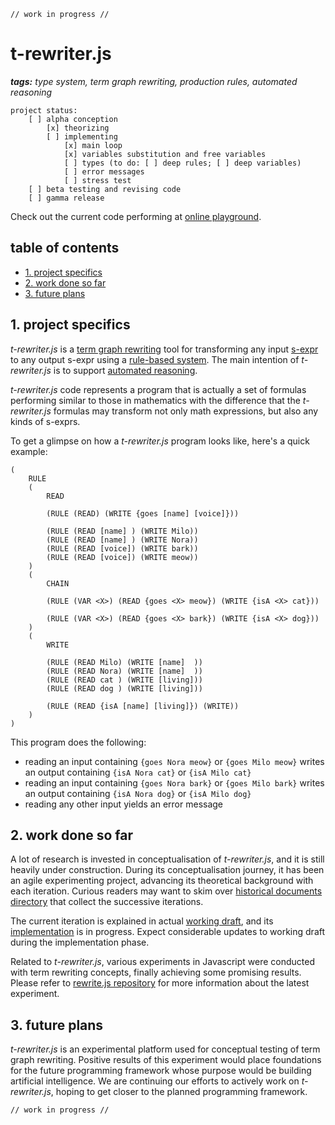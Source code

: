 ```
// work in progress //
```

# t-rewriter.js

_**tags:** type system, term graph rewriting, production rules, automated reasoning_

```
project status:
    [ ] alpha conception
        [x] theorizing
        [ ] implementing
            [x] main loop
            [x] variables substitution and free variables
            [ ] types (to do: [ ] deep rules; [ ] deep variables)
            [ ] error messages
            [ ] stress test
    [ ] beta testing and revising code
    [ ] gamma release
```

Check out the current code performing at [online playground](https://contrast-zone.github.io/t-rewriter.js/playground/).

## table of contents

- [1. project specifics](#1-project-specifics)
- [2. work done so far](#2-work-done-so-far)
- [3. future plans](#3-future-plans)

## 1. project specifics

*t-rewriter.js* is a [term graph rewriting](https://en.wikipedia.org/wiki/Graph_rewriting#Term_graph_rewriting) tool for transforming any input [s-expr](https://en.wikipedia.org/wiki/S-expression) to any output s-expr using a [rule-based system](https://en.wikipedia.org/wiki/Rule-based_system). The main intention of *t-rewriter.js* is to support [automated reasoning](https://en.wikipedia.org/wiki/Automated_reasoning).

*t-rewriter.js* code represents a program that is actually a set of formulas performing similar to those in mathematics with the difference that the *t-rewriter.js* formulas may transform not only math expressions, but also any kinds of s-exprs.

To get a glimpse on how a *t-rewriter.js* program looks like, here's a quick example:

```
(
    RULE
    (
        READ
        
        (RULE (READ) (WRITE {goes [name] [voice]}))
        
        (RULE (READ [name] ) (WRITE Milo))
        (RULE (READ [name] ) (WRITE Nora))
        (RULE (READ [voice]) (WRITE bark))
        (RULE (READ [voice]) (WRITE meow))
    )
    (
        CHAIN
        
        (RULE (VAR <X>) (READ {goes <X> meow}) (WRITE {isA <X> cat}))
            
        (RULE (VAR <X>) (READ {goes <X> bark}) (WRITE {isA <X> dog}))
    )
    (
        WRITE
        
        (RULE (READ Milo) (WRITE [name]  ))
        (RULE (READ Nora) (WRITE [name]  ))
        (RULE (READ cat ) (WRITE [living]))
        (RULE (READ dog ) (WRITE [living]))
        
        (RULE (READ {isA [name] [living]}) (WRITE))
    )
)
```

This program does the following:

- reading an input containing `{goes Nora meow}` or `{goes Milo meow}` writes an output containing `{isA Nora cat}` or `{isA Milo cat}`
- reading an input containing `{goes Nora bark}` or `{goes Milo bark}` writes an output containing `{isA Nora dog}` or `{isA Milo dog}`
- reading any other input yields an error message

## 2. work done so far

A lot of research is invested in conceptualisation of *t-rewriter.js*, and it is still heavily under construction. During its conceptualisation journey, it has been an agile experimenting project, advancing its theoretical background with each iteration. Curious readers may want to skim over [historical documents directory](https://github.com/mind-child/t-rewriter.js/tree/master/history) that collect the successive iterations.

The current iteration is explained in actual [working draft](draft/reasoner.md), and its [implementation](https://contrast-zone.github.io/t-rewriter.js/playground/) is in progress. Expect considerable updates to working draft during the implementation phase.

Related to *t-rewriter.js*, various experiments in Javascript were conducted with term rewriting concepts, finally achieving some promising results. Please refer to [rewrite.js repository](https://github.com/contrast-zone/rewrite.js) for more information about the latest experiment.

## 3. future plans

*t-rewriter.js* is an experimental platform used for conceptual testing of term graph rewriting. Positive results of this experiment would place foundations for the future programming framework whose purpose would be building artificial intelligence. We are continuing our efforts to actively work on *t-rewriter.js*, hoping to get closer to the planned programming framework.

```
// work in progress //
```

